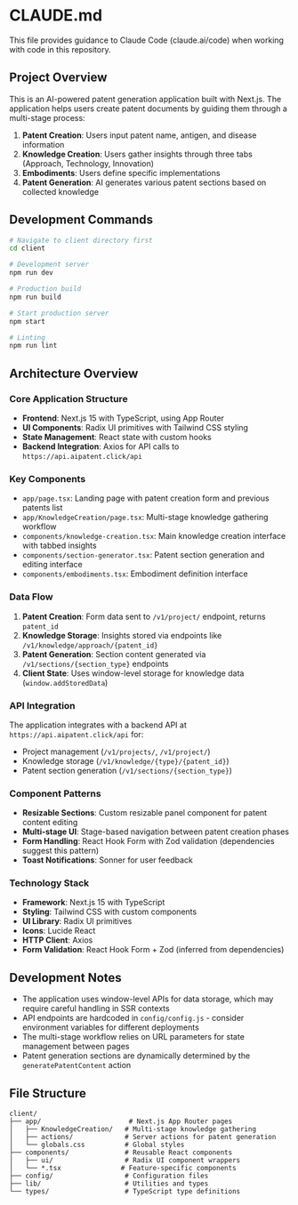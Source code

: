 # CLAUDE.md

This file provides guidance to Claude Code (claude.ai/code) when working with code in this repository.

## Project Overview

This is an AI-powered patent generation application built with Next.js. The application helps users create patent documents by guiding them through a multi-stage process:

1. **Patent Creation**: Users input patent name, antigen, and disease information
2. **Knowledge Creation**: Users gather insights through three tabs (Approach, Technology, Innovation) 
3. **Embodiments**: Users define specific implementations
4. **Patent Generation**: AI generates various patent sections based on collected knowledge

## Development Commands

```bash
# Navigate to client directory first
cd client

# Development server
npm run dev

# Production build
npm run build

# Start production server  
npm start

# Linting
npm run lint
```

## Architecture Overview

### Core Application Structure

- **Frontend**: Next.js 15 with TypeScript, using App Router
- **UI Components**: Radix UI primitives with Tailwind CSS styling
- **State Management**: React state with custom hooks
- **Backend Integration**: Axios for API calls to `https://api.aipatent.click/api`

### Key Components

- `app/page.tsx`: Landing page with patent creation form and previous patents list
- `app/KnowledgeCreation/page.tsx`: Multi-stage knowledge gathering workflow
- `components/knowledge-creation.tsx`: Main knowledge creation interface with tabbed insights
- `components/section-generator.tsx`: Patent section generation and editing interface
- `components/embodiments.tsx`: Embodiment definition interface

### Data Flow

1. **Patent Creation**: Form data sent to `/v1/project/` endpoint, returns `patent_id`
2. **Knowledge Storage**: Insights stored via endpoints like `/v1/knowledge/approach/{patent_id}`
3. **Patent Generation**: Section content generated via `/v1/sections/{section_type}` endpoints
4. **Client State**: Uses window-level storage for knowledge data (`window.addStoredData`)

### API Integration

The application integrates with a backend API at `https://api.aipatent.click/api` for:

- Project management (`/v1/projects/`, `/v1/project/`)
- Knowledge storage (`/v1/knowledge/{type}/{patent_id}`)  
- Patent section generation (`/v1/sections/{section_type}`)

### Component Patterns

- **Resizable Sections**: Custom resizable panel component for patent content editing
- **Multi-stage UI**: Stage-based navigation between patent creation phases
- **Form Handling**: React Hook Form with Zod validation (dependencies suggest this pattern)
- **Toast Notifications**: Sonner for user feedback

### Technology Stack

- **Framework**: Next.js 15 with TypeScript
- **Styling**: Tailwind CSS with custom components
- **UI Library**: Radix UI primitives
- **Icons**: Lucide React
- **HTTP Client**: Axios
- **Form Validation**: React Hook Form + Zod (inferred from dependencies)

## Development Notes

- The application uses window-level APIs for data storage, which may require careful handling in SSR contexts
- API endpoints are hardcoded in `config/config.js` - consider environment variables for different deployments
- The multi-stage workflow relies on URL parameters for state management between pages
- Patent generation sections are dynamically determined by the `generatePatentContent` action

## File Structure

```
client/
├── app/                      # Next.js App Router pages
│   ├── KnowledgeCreation/   # Multi-stage knowledge gathering
│   ├── actions/             # Server actions for patent generation
│   └── globals.css          # Global styles
├── components/              # Reusable React components
│   ├── ui/                  # Radix UI component wrappers
│   └── *.tsx               # Feature-specific components
├── config/                  # Configuration files
├── lib/                     # Utilities and types
└── types/                   # TypeScript type definitions
```